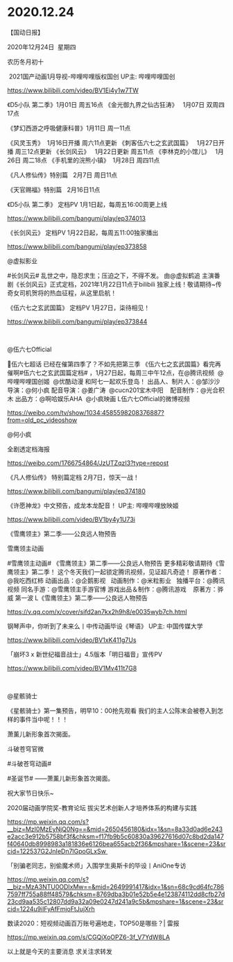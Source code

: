 ﻿#  2020.12.24



【国动日报】


2020年12月24日  星期四


农历冬月初十


 2021国产动画1月导视-哔哩哔哩版权国创 UP主: 哔哩哔哩国创

https://www.bilibili.com/video/BV1Ei4y1w7TW

《D5小队 第二季》1月01日 周五16点
《金光御九界之仙古狂涛》   1月07日 双周四17点


《梦幻西游之呼吸健康科普》1月11日 周一11点

《风灵玉秀》  1月16日开播 周六11点更新
《刺客伍六七之玄武国篇》   1月27日开播 周三12点更新
《长剑风云》   1月22日更新 周五11点
《李林克的小馆儿》   1月26日 周二18点
《手机里的浣熊小镇》  1月28日 周四11点

《凡人修仙传》特别篇   2月7日 周日11点

《天官赐福》特别篇   2月16日11点

《D5小队 第二季》 定档PV 1月1日起，每周五16:00周更上线

https://www.bilibili.com/bangumi/play/ep374013




《长剑风云》 定档PV 1月22日起，每周五11:00独家播出

https://www.bilibili.com/bangumi/play/ep373858

@虚拟影业                            

#长剑风云# 乱世之中，隐忍求生；压迫之下，不得不发。
由@虚拟鹤追 主演番剧《长剑风云》正式定档，2021年1月22日11点于bilibili 独家上线！敬请期待~传奇女司机贺将的热血征程，从这里启航！


《伍六七之玄武国篇》 定档PV 1月27日，柒待相见！

https://www.bilibili.com/bangumi/play/ep373844

 


@伍六七Official                            

伍六七超话 已经在催第四季了？不如先把第三季 《伍六七之玄武国篇》看完再催啊#伍六七之玄武国篇定档# ，1月27日起，每周三中午12点，在@腾讯视频  @哔哩哔哩国创姬  @优酷动漫 和阿七一起欢乐登岛！
出品人、制片人：@邹沙沙
导演：@何小疯
配音导演：@姜广涛  @cucn201宝木中阳   
配音制作：@光合积木
出品方：@啊哈娱乐AHA  @小疯映画 L伍六七Official的微博视频

https://weibo.com/tv/show/1034:4585598208376887?from=old_pc_videoshow


@何小疯                       

全剧透定档海报

https://weibo.com/1766754864/JzUTZqzI3?type=repost




《凡人修仙传》 特别篇定档 2月7日，惊天一战！


https://www.bilibili.com/bangumi/play/ep374180








《许愿神龙》中文预告，成龙本龙配音！ UP主: 哔哩哔哩放映姬

https://www.bilibili.com/video/BV1by4y1U73i




《雪鹰领主》第二季——公良远人物预告

雪鹰领主动画   


#雪鹰领主动画#
《雪鹰领主》第二季——公良远人物预告
更多精彩敬请期待《雪鹰领主》第二季！
这个冬天我们一起锁定腾讯视频，见证超凡奇迹！
原著作者：@我吃西红柿
动画出品：@企鹅影视  
动画制作：@米粒影业  
独播平台：@腾讯视频
同名手游：@雪鹰领主手游官博
游戏出品＆制作：@腾讯游戏   
原著方：骅威 第一波
L《雪鹰领主》第二季——公良远人物预告

https://v.qq.com/x/cover/sifd2an7kx2h9h8/e0035wyb7ch.html




钢琴声中，你听到了未来么丨中传动画毕设《琴语》 UP主: 中国传媒大学

https://www.bilibili.com/video/BV1xK411g7Us



「崩坏3 x 新世纪福音战士」4.5版本「明日福音」宣传PV

https://www.bilibili.com/video/BV1Mv411t7G8

 

@星骸骑士                            

《星骸骑士》第一集预告，明早10：00抢先观看
我们的主人公陈末会被卷入到怎样的事件当中呢！！！




萧薰儿新形象首次揭面。


斗破苍穹官微                                                                                         


#斗破苍穹动画#

#圣诞节#
——萧薰儿新形象首次揭面。

祝大家节日快乐~




2020届动画学院奖-教育论坛 拔尖艺术创新人才培养体系的构建与实践

https://mp.weixin.qq.com/s?__biz=MzI0MzEyNjQ0Ng==&mid=2650456180&idx=1&sn=8a33d0ad6e243e2acc3e912b5758bf3f&chksm=f17fb9b5c60830a39627616d07c8bd2da147f40640db8998983a181836e6126bea655acb2f36&mpshare=1&scene=23&srcid=122537G2JnIeDn7lGpoGLxSw 


「别骗老同志，别偷魔术师」入围学生奥斯卡的毕设丨AniOne专访

https://mp.weixin.qq.com/s?__biz=MzA3NTU0ODIxMw==&mid=2649991417&idx=1&sn=68c9cd64fc7867597ff755a88ff48579&chksm=8769dba3b01e52b5e4e123874112dd8cfb27d23cd9aa535c12807dd9a32a09e0247d241a9c5b&mpshare=1&scene=23&srcid=1224u9ilFyAfFmjoFtJujXrh


数读2020：短视频动画百万账号遍地走，TOP50是哪些？| 雷报

https://mp.weixin.qq.com/s/CGQjXoOPZ6-3f_V7YdW8LA


以上就是今天的主要消息
求关注求转发










